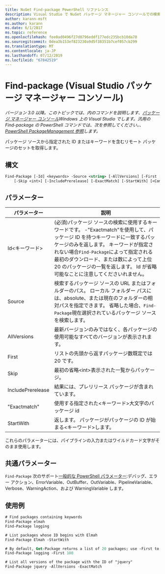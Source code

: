 ```yaml
---
title: NuGet Find-package PowerShell リファレンス
description: Visual Studio で NuGet パッケージ マネージャー コンソールでの検索パッケージの PowerShell コマンドのリファレンスです。
author: karann-msft
ms.author: karann
ms.date: 6/1/2017
ms.topic: reference
ms.openlocfilehash: fee0ad0496f27d0796eddf177edc235bcb10da70
ms.sourcegitcommit: 0dea3b153ef823230a9d5f38351b7cef057cb299
ms.translationtype: MT
ms.contentlocale: ja-JP
ms.lasthandoff: 07/12/2019
ms.locfileid: "67842519"
---
```

# <a name="find-package-package-manager-console-in-visual-studio"></a>Find-package (Visual Studio パッケージ マネージャー コンソール)

*バージョン 3.0 以降。このトピックでは、内のコマンドを説明します、[パッケージ マネージャー コンソール](package-manager-console.md)Windows 上の Visual Studio でします。汎用の Find-package の PowerShell コマンドでは、次を参照してください。、 [PowerShell PackageManagement 参照](/powershell/module/packagemanagement/?view=powershell-6)します。*

パッケージ ソースから指定された ID またはキーワードを含むリモート パッケージのセットを取得します。

## <a name="syntax"></a>構文

```ps
Find-Package [-Id] <keywords> -Source <string> [-AllVersions] [-First [<int>]]
    [-Skip <int>] [-IncludePrerelease] [-ExactMatch] [-StartWith] [<CommonParameters>]
```

## <a name="parameters"></a>パラメーター

| パラメーター | 説明 |
| --- | --- |
| Id&lt;キーワード&gt; | (必須)パッケージ ソースの検索に使用するキーワードです。 -"Exactmatch"を使用して、パッケージ ID を持つキーワードに一致するパッケージのみを返します。 キーワードが指定されない場合`Find-Package`によって指定される最初のダウンロード、または数によって上位 20 のパッケージの一覧を返します。 Id が省略可能なことに注意してくださいれません。 |
| Source | 検索するパッケージ ソースの URL またはフォルダーのパス。 ローカル フォルダー パスには、absolute、または現在のフォルダーの相対パスを指定できます。 省略した場合、`Find-Package`現在選択されているパッケージ ソースを検索します。 |
| AllVersions | 最新バージョンのみではなく、各パッケージの使用可能なすべてのバージョンが表示されます。 |
| First | リストの先頭から返すパッケージ数既定では 20 です。 |
| Skip | 最初の省略&lt;int&gt;表示された一覧からパッケージ。  |
| IncludePrerelease | 結果には、プレリリース パッケージが含まれています。 |
| "Exactmatch" | 使用する指定された&lt;キーワード&gt;大文字のパッケージ id |
| StartWith | 返します。 パッケージがパッケージの ID が始まる&lt;キーワード&gt;します。 |

これらのパラメーターには、パイプラインの入力またはワイルドカード文字がそのまま使用します。

## <a name="common-parameters"></a>共通パラメーター

`Find-Package` 次のサポート[一般的な PowerShell パラメーター](http://go.microsoft.com/fwlink/?LinkID=113216):デバッグ、エラー アクション、ErrorVariable、OutBuffer、OutVariable、PipelineVariable、Verbose、WarningAction、および WarningVariable します。

## <a name="examples"></a>使用例

```ps
# Find packages containing keywords
Find-Package elmah
Find-Package logging

# List packages whose ID begins with Elmah
Find-Package Elmah -StartWith

# By default, Get-Package returns a list of 20 packages; use -First to show more
Find-Package logging -First 100

# List all versions of the package with the ID of "jquery"
Find-Package jquery -AllVersions -ExactMatch
```
